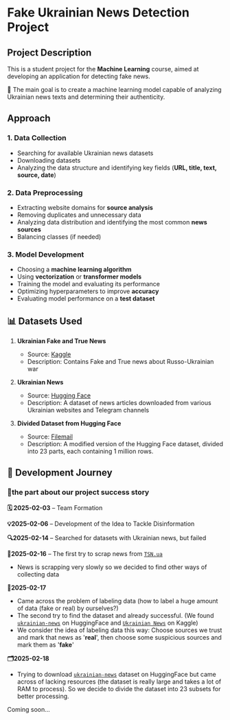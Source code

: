 # Fake Ukrainian News Detection Project 

## Project Description  
This is a student project for the **Machine Learning** course, aimed at developing an application for detecting fake news.  

📌 The main goal is to create a machine learning model capable of analyzing Ukrainian news texts and determining their authenticity.   

## Approach 

### 1. Data Collection   
- Searching for available Ukrainian news datasets  
- Downloading datasets
- Analyzing the data structure and identifying key fields (**URL, title, text, source, date**)  

### 2. Data Preprocessing  
- Extracting website domains for **source analysis**  
- Removing duplicates and unnecessary data  
- Analyzing data distribution and identifying the most common **news sources**  
- Balancing classes (if needed)  

### 3. Model Development  
- Choosing a **machine learning algorithm** 
- Using **vectorization** or **transformer models** 
- Training the model and evaluating its performance 
- Optimizing hyperparameters to improve **accuracy** 
- Evaluating model performance on a **test dataset**   

## 📊 Datasets Used  

1. **Ukrainian Fake and True News**  
   - Source: [Kaggle](https://www.kaggle.com/datasets/zepopo/ukrainian-fake-and-true-news)  
   - Description: Contains Fake and True news about Russo-Ukrainian war

2. **Ukrainian News**  
   - Source: [Hugging Face](https://huggingface.co/datasets/zeusfsx/ukrainian-news)  
   - Description: A dataset of news articles downloaded from various Ukrainian websites and Telegram channels

3. **Divided Dataset from Hugging Face**  
   - Source: [Filemail](https://bebra-bebrynka.filemail.com/d/rhfwkzhvbwtwmen)  
   - Description: A modified version of the Hugging Face dataset, divided into 23 parts, each containing 1 million rows.  


## 🚀 Development Journey
### 📌the part about our project success story
**🗓 2025-02-03** – Team Formation

**💡2025-02-06** – Development of the Idea to Tackle Disinformation

**🔍2025-02-14** – Searched for datasets with Ukrainian news, but failed

**📰2025-02-16** – The first try to scrap news from [`TSN.ua`](https://tsn.ua/)
 - News is scrapping very slowly so we decided to find other ways of collecting data

**🤔2025-02-17** 
 - Came across the problem of labeling data (how to label a huge amount of data (fake or real) by ourselves?)
 - The second try to find the dataset and already successful. (We found [`ukrainian-news`](https://huggingface.co/datasets/zeusfsx/ukrainian-news) on HuggingFace and
  [`Ukrainian News`](https://www.kaggle.com/datasets/zepopo/ukrainian-fake-and-true-news) on Kaggle)
- We consider the idea of labeling data this way: Choose sources we trust and mark that news as '**real**', then choose some suspicious sources and mark them as '**fake**'

**🗂️2025-02-18**
 - Trying to download [`ukrainian-news`](https://huggingface.co/datasets/zeusfsx/ukrainian-news) dataset on HuggingFace but came across of lacking resources (the dataset is really large and takes a lot of RAM to process). So we decide to divide the dataset into 23 subsets for better processing.

Coming soon...
